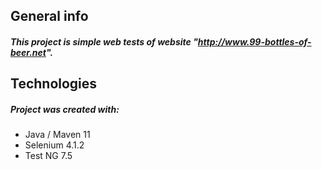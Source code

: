## General info
##### This project is simple web tests of website "http://www.99-bottles-of-beer.net".

## Technologies
##### Project was created with:
* Java / Maven 11
* Selenium 4.1.2
* Test NG 7.5
